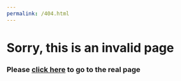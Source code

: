 ```yaml
---
permalink: /404.html
---
```

# Sorry, this is an invalid page
### Please [click here](https://star-cyber3.github.io/List/) to go to the real page
